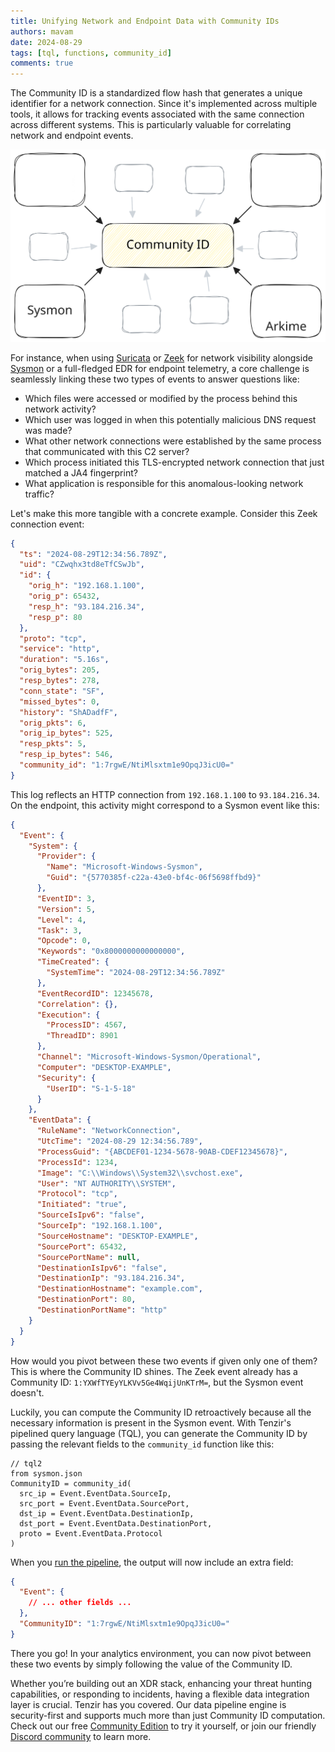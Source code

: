 ```yaml
---
title: Unifying Network and Endpoint Data with Community IDs
authors: mavam
date: 2024-08-29
tags: [tql, functions, community_id]
comments: true
---
```


The Community ID is a standardized flow hash that generates a unique identifier
for a network connection. Since it's implemented across multiple tools, it
allows for tracking events associated with the same connection across different
systems. This is particularly valuable for correlating network and endpoint
events.

![Community ID](community-id.svg)

<!-- truncate -->

For instance, when using [Suricata](https://suricata.io) or
[Zeek](https://zeek.org) for network visibility alongside
[Sysmon](https://learn.microsoft.com/en-us/sysinternals/downloads/sysmon) or a
full-fledged EDR for endpoint telemetry, a core challenge is seamlessly linking
these two types of events to answer questions like:

- Which files were accessed or modified by the process behind this network
  activity?
- Which user was logged in when this potentially malicious DNS request was made?
- What other network connections were established by the same process that
  communicated with this C2 server?
- Which process initiated this TLS-encrypted network connection that just
  matched a JA4 fingerprint?
- What application is responsible for this anomalous-looking network traffic?

Let's make this more tangible with a concrete example. Consider this Zeek
connection event:

```json title="conn.log"
{
  "ts": "2024-08-29T12:34:56.789Z",
  "uid": "CZwqhx3td8eTfCSwJb",
  "id": {
    "orig_h": "192.168.1.100",
    "orig_p": 65432,
    "resp_h": "93.184.216.34",
    "resp_p": 80
  },
  "proto": "tcp",
  "service": "http",
  "duration": "5.16s",
  "orig_bytes": 205,
  "resp_bytes": 278,
  "conn_state": "SF",
  "missed_bytes": 0,
  "history": "ShADadfF",
  "orig_pkts": 6,
  "orig_ip_bytes": 525,
  "resp_pkts": 5,
  "resp_ip_bytes": 546,
  "community_id": "1:7rgwE/NtiMlsxtm1e9OpqJ3icU0="
}
```

This log reflects an HTTP connection from `192.168.1.100` to `93.184.216.34`. On
the endpoint, this activity might correspond to a Sysmon event like this:

```json title="Sysmon Event ID 3: Network connection detected"
{
  "Event": {
    "System": {
      "Provider": {
        "Name": "Microsoft-Windows-Sysmon",
        "Guid": "{5770385f-c22a-43e0-bf4c-06f5698ffbd9}"
      },
      "EventID": 3,
      "Version": 5,
      "Level": 4,
      "Task": 3,
      "Opcode": 0,
      "Keywords": "0x8000000000000000",
      "TimeCreated": {
        "SystemTime": "2024-08-29T12:34:56.789Z"
      },
      "EventRecordID": 12345678,
      "Correlation": {},
      "Execution": {
        "ProcessID": 4567,
        "ThreadID": 8901
      },
      "Channel": "Microsoft-Windows-Sysmon/Operational",
      "Computer": "DESKTOP-EXAMPLE",
      "Security": {
        "UserID": "S-1-5-18"
      }
    },
    "EventData": {
      "RuleName": "NetworkConnection",
      "UtcTime": "2024-08-29 12:34:56.789",
      "ProcessGuid": "{ABCDEF01-1234-5678-90AB-CDEF12345678}",
      "ProcessId": 1234,
      "Image": "C:\\Windows\\System32\\svchost.exe",
      "User": "NT AUTHORITY\\SYSTEM",
      "Protocol": "tcp",
      "Initiated": "true",
      "SourceIsIpv6": "false",
      "SourceIp": "192.168.1.100",
      "SourceHostname": "DESKTOP-EXAMPLE",
      "SourcePort": 65432,
      "SourcePortName": null,
      "DestinationIsIpv6": "false",
      "DestinationIp": "93.184.216.34",
      "DestinationHostname": "example.com",
      "DestinationPort": 80,
      "DestinationPortName": "http"
    }
  }
}
```

How would you pivot between these two events if given only one of them? This is
where the Community ID shines. The Zeek event already has a Community ID:
`1:YXWfTYEyYLKVv5Ge4WqijUnKTrM=`, but the Sysmon event doesn't.

Luckily, you can compute the Community ID retroactively because all the
necessary information is present in the Sysmon event. With Tenzir's pipelined
query language (TQL), you can generate the Community ID by passing the
relevant fields to the `community_id` function like this:

```tql title="pipeline.tql"
// tql2
from sysmon.json
CommunityID = community_id(
  src_ip = Event.EventData.SourceIp,
  src_port = Event.EventData.SourcePort,
  dst_ip = Event.EventData.DestinationIp,
  dst_port = Event.EventData.DestinationPort,
  proto = Event.EventData.Protocol
)
```

When you [run the pipeline](/usage/run-pipelines), the output will now include
an extra field:

```json title="Enhanced Sysmon event"
{
  "Event": {
    // ... other fields ...
  },
  "CommunityID": "1:7rgwE/NtiMlsxtm1e9OpqJ3icU0="
}
```

There you go! In your analytics environment, you can now pivot between these two
events by simply following the value of the Community ID.

Whether you’re building out an XDR stack, enhancing your threat hunting
capabilities, or responding to incidents, having a flexible data integration
layer is crucial. Tenzir has you covered. Our data pipeline engine is
security-first and supports much more than just Community ID computation. Check
out our free [Community Edition](https://app.tenzir.com) to try it yourself, or
join our friendly [Discord community](/discord) to learn more.
